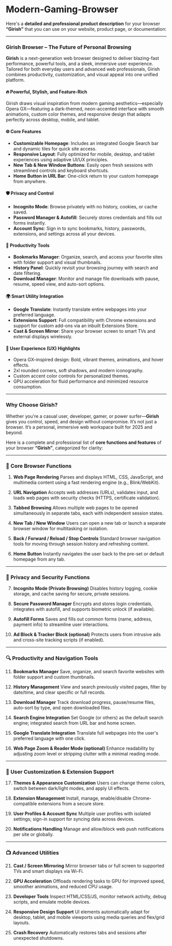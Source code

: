 # Modern-Gaming-Browser

Here's a **detailed and professional product description** for your browser **“Girish”** that you can use on your website, product page, or documentation:

---

### **Girish Browser – The Future of Personal Browsing**

**Girish** is a next-generation web browser designed to deliver blazing-fast performance, powerful tools, and a sleek, immersive user experience. Tailored for both everyday users and advanced web professionals, Girish combines productivity, customization, and visual appeal into one unified platform.

#### 🔥 **Powerful, Stylish, and Feature-Rich**

Girish draws visual inspiration from modern gaming aesthetics—especially Opera GX—featuring a dark-themed, neon-accented interface with smooth animations, custom color themes, and responsive design that adapts perfectly across desktop, mobile, and tablet.

#### 🌐 **Core Features**

* **Customizable Homepage**: Includes an integrated Google Search bar and dynamic tiles for quick site access.
* **Responsive Layout**: Fully optimized for mobile, desktop, and tablet experiences using adaptive UI/UX principles.
* **New Tab & New Window Buttons**: Easily open fresh sessions with streamlined controls and keyboard shortcuts.
* **Home Button in URL Bar**: One-click return to your custom homepage from anywhere.

#### 🛡️ **Privacy and Control**

* **Incognito Mode**: Browse privately with no history, cookies, or cache saved.
* **Password Manager & Autofill**: Securely stores credentials and fills out forms instantly.
* **Account Sync**: Sign in to sync bookmarks, history, passwords, extensions, and settings across all your devices.

#### 📁 **Productivity Tools**

* **Bookmarks Manager**: Organize, search, and access your favorite sites with folder support and visual thumbnails.
* **History Panel**: Quickly revisit your browsing journey with search and date filtering.
* **Download Manager**: Monitor and manage file downloads with pause, resume, speed view, and auto-sort options.

#### 🌍 **Smart Utility Integration**

* **Google Translate**: Instantly translate entire webpages into your preferred language.
* **Extensions Support**: Full compatibility with Chrome extensions and support for custom add-ons via an inbuilt Extensions Store.
* **Cast & Screen Mirror**: Share your browser screen to smart TVs and external displays wirelessly.

#### 🎯 **User Experience (UX) Highlights**

* Opera GX–inspired design: Bold, vibrant themes, animations, and hover effects.
* 2xl rounded corners, soft shadows, and modern iconography.
* Custom accent color controls for personalized themes.
* GPU acceleration for fluid performance and minimized resource consumption.

---

### **Why Choose Girish?**

Whether you're a casual user, developer, gamer, or power surfer—**Girish** gives you control, speed, and design without compromise. It’s not just a browser. It’s a personal, immersive web workspace built for 2025 and beyond.

Here is a complete and professional list of **core functions and features** of your browser **“Girish”**, categorized for clarity:

---

### 🔧 **Core Browser Functions**

1. **Web Page Rendering**
   Parses and displays HTML, CSS, JavaScript, and multimedia content using a fast rendering engine (e.g., Blink/WebKit).

2. **URL Navigation**
   Accepts web addresses (URLs), validates input, and loads web pages with security checks (HTTPS, certificate validation).

3. **Tabbed Browsing**
   Allows multiple web pages to be opened simultaneously in separate tabs, each with independent session states.

4. **New Tab / New Window**
   Users can open a new tab or launch a separate browser window for multitasking or isolation.

5. **Back / Forward / Reload / Stop Controls**
   Standard browser navigation tools for moving through session history and refreshing content.

6. **Home Button**
   Instantly navigates the user back to the pre-set or default homepage from any tab.

---

### 🔐 **Privacy and Security Functions**

7. **Incognito Mode (Private Browsing)**
   Disables history logging, cookie storage, and cache saving for secure, private sessions.

8. **Secure Password Manager**
   Encrypts and stores login credentials, integrates with autofill, and supports biometric unlock (if available).

9. **Autofill Forms**
   Saves and fills out common forms (name, address, payment info) to streamline user interactions.

10. **Ad Block & Tracker Block (optional)**
    Protects users from intrusive ads and cross-site tracking scripts (if enabled).

---

### 🔍 **Productivity and Navigation Tools**

11. **Bookmarks Manager**
    Save, organize, and search favorite websites with folder support and custom thumbnails.

12. **History Management**
    View and search previously visited pages, filter by date/time, and clear specific or full records.

13. **Download Manager**
    Track download progress, pause/resume files, auto-sort by type, and open downloaded files.

14. **Search Engine Integration**
    Set Google (or others) as the default search engine; integrated search from URL bar and home screen.

15. **Google Translate Integration**
    Translate full webpages into the user's preferred language with one click.

16. **Web Page Zoom & Reader Mode (optional)**
    Enhance readability by adjusting zoom level or stripping clutter with a minimal reading mode.

---

### 🎯 **User Customization & Extension Support**

17. **Themes & Appearance Customization**
    Users can change theme colors, switch between dark/light modes, and apply UI effects.

18. **Extension Management**
    Install, manage, enable/disable Chrome-compatible extensions from a secure store.

19. **User Profiles & Account Sync**
    Multiple user profiles with isolated settings; sign-in support for syncing data across devices.

20. **Notifications Handling**
    Manage and allow/block web push notifications per site or globally.

---

### 📺 **Advanced Utilities**

21. **Cast / Screen Mirroring**
    Mirror browser tabs or full screen to supported TVs and smart displays via Wi-Fi.

22. **GPU Acceleration**
    Offloads rendering tasks to GPU for improved speed, smoother animations, and reduced CPU usage.

23. **Developer Tools**
    Inspect HTML/CSS/JS, monitor network activity, debug scripts, and emulate mobile devices.

24. **Responsive Design Support**
    UI elements automatically adapt for desktop, tablet, and mobile viewports using media queries and flex/grid layouts.

25. **Crash Recovery**
    Automatically restores tabs and sessions after unexpected shutdowns.

